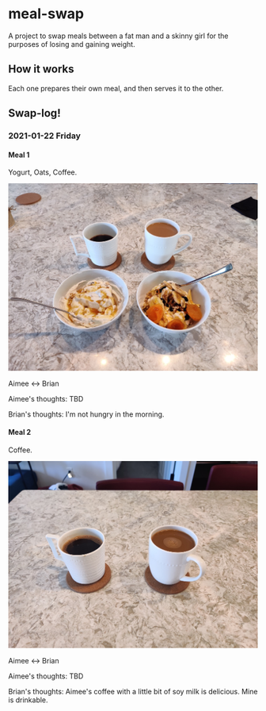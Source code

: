 # meal-swap

A project to swap meals between a fat man and a skinny girl
for the purposes of losing and gaining weight.

## How it works

Each one prepares their own meal, and then serves it to the other.


## Swap-log!


### 2021-01-22 Friday

#### Meal 1

Yogurt, Oats, Coffee.

![2021-01-22_1](images/2021-01-22_1.jpg)

Aimee <-> Brian

Aimee's thoughts: TBD

Brian's thoughts: I'm not hungry in the morning.

#### Meal 2

Coffee.

![2021-01-22_2](images/2021-01-22_2.jpg)

Aimee <-> Brian

Aimee's thoughts: TBD

Brian's thoughts: Aimee's coffee with a little bit of soy milk is delicious.
Mine is drinkable.

